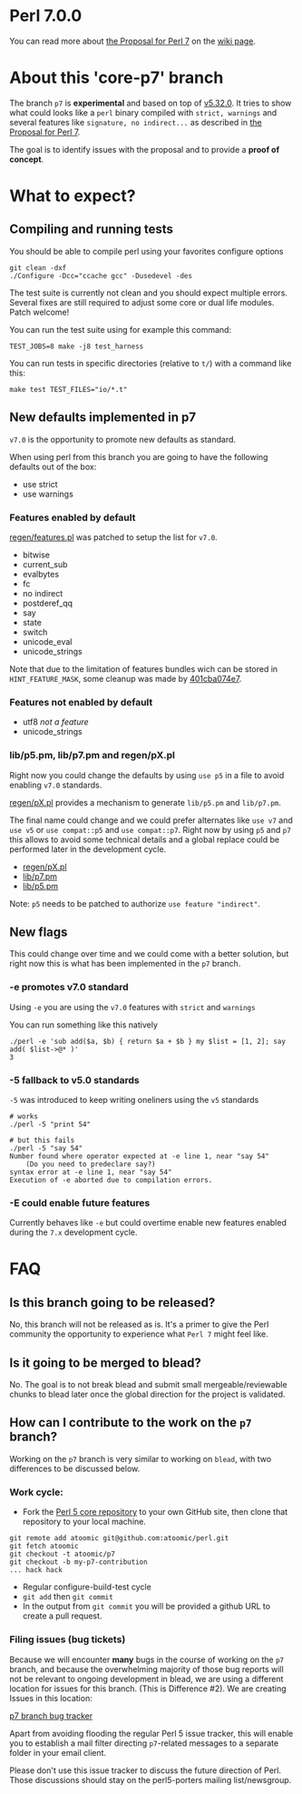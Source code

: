 # Perl 7.0.0

You can read more about [the Proposal for Perl 7](https://github.com/Perl/perl5/wiki/The-Proposal-for-Perl-7) on the [wiki page](https://github.com/Perl/perl5/wiki/The-Proposal-for-Perl-7).

# About this 'core-p7' branch

The branch `p7` is **experimental** and based on top of [v5.32.0](https://github.com/Perl/perl5/tree/v5.32.0). It tries to show what could looks like a `perl` binary compiled with `strict, warnings` and several features like `signature, no indirect...` as described in [the Proposal for Perl 7](https://github.com/Perl/perl5/wiki/The-Proposal-for-Perl-7).

The goal is to identify issues with the proposal and to provide a **proof of concept**.

# What to expect?

## Compiling and running tests

You should be able to compile perl using your favorites configure options

```
git clean -dxf
./Configure -Dcc="ccache gcc" -Dusedevel -des
```

The test suite is currently not clean and you should expect multiple errors.
Several fixes are still required to adjust some core or dual life modules. Patch welcome!

You can run the test suite using for example this command:
```
TEST_JOBS=8 make -j8 test_harness
```

You can run tests in specific directories (relative to `t/`) with a command like this:
```
make test TEST_FILES="io/*.t"
```

## New defaults implemented in p7

`v7.0` is the opportunity to promote new defaults as standard.

When using perl from this branch you are going to have the following defaults out of the box:

* use strict
* use warnings

### Features enabled by default

[regen/features.pl](https://github.com/atoomic/perl/blob/p7/regen/feature.pl) was patched to setup the list for `v7.0`.

* bitwise
* current_sub
* evalbytes
* fc
* no indirect
* postderef_qq
* say
* state
* switch
* unicode_eval
* unicode_strings

Note that due to the limitation of features bundles wich can be stored in `HINT_FEATURE_MASK`, some cleanup was made by [401cba074e7](https://github.com/Perl/perl5/commit/401cba074e7458c7f5d4f31dce6334799f4f88ba).

### Features not enabled by default

* utf8 *not a feature*
* unicode_strings

### lib/p5.pm, lib/p7.pm and regen/pX.pl

Right now you could change the defaults by using `use p5` in a file to avoid enabling `v7.0` standards.

[regen/pX.pl](https://github.com/atoomic/perl/blob/p7/regen/pX.pl) provides a mechanism to generate `lib/p5.pm` and `lib/p7.pm`.

The final name could change and we could prefer alternates like `use v7` and `use v5` or `use compat::p5` and `use compat::p7`. Right now by using `p5` and `p7` this allows to avoid some technical details and a global replace could be performed later in the development cycle.

* [regen/pX.pl](https://github.com/atoomic/perl/blob/p7/regen/pX.pl)
* [lib/p7.pm](https://github.com/atoomic/perl/blob/p7/lib/p7.pm)
* [lib/p5.pm](https://github.com/atoomic/perl/blob/p7/lib/p5.pm)

Note: `p5` needs to be patched to authorize `use feature "indirect"`.

## New flags

This could change over time and we could come with a better solution, but right now this is what has been implemented in the `p7` branch.

### -e promotes v7.0 standard

Using `-e` you are using the `v7.0` features with `strict` and `warnings`

You can run something like this natively
```
./perl -e 'sub add($a, $b) { return $a + $b } my $list = [1, 2]; say add( $list->@* )'
3
```

### -5 fallback to v5.0 standards

`-5` was introduced to keep writing oneliners using the `v5` standards

```
# works
./perl -5 "print 54"

# but this fails
./perl -5 "say 54"
Number found where operator expected at -e line 1, near "say 54"
	(Do you need to predeclare say?)
syntax error at -e line 1, near "say 54"
Execution of -e aborted due to compilation errors.
```

### -E could enable future features

Currently behaves like `-e` but could overtime enable new features enabled during the `7.x` development cycle.

# FAQ

## Is this branch going to be released?

No, this branch will not be released as is. It's a primer to give the Perl community the opportunity to experience what `Perl 7` might feel like.

## Is it going to be merged to blead?

No. The goal is to not break blead and submit small mergeable/reviewable chunks to blead later once the global direction for the project is validated.

## How can I contribute to the work on the `p7` branch?

Working on the `p7` branch is very similar to working on `blead`, with two differences to be discussed below.

### Work cycle:

* Fork the [Perl 5 core repository](https://github.com/atoomic/perl) to your own
  GitHub site, then clone that repository to your local machine.
```
git remote add atoomic git@github.com:atoomic/perl.git
git fetch atoomic
git checkout -t atoomic/p7
git checkout -b my-p7-contribution
... hack hack
```
* Regular configure-build-test cycle
* `git add` then `git commit`
* In the output from `git commit` you will be provided a github URL to create a pull request.

### Filing issues (bug tickets)

Because we will encounter **many** bugs in the course of working on the `p7` branch, and because the overwhelming majority of those bug reports will not be relevant to ongoing development in blead, we are using a different location for issues for this branch.  (This is Difference #2).  We are creating Issues in this location:

[p7 branch bug tracker](https://github.com/atoomic/perl/issues)

Apart from avoiding flooding the regular Perl 5 issue tracker, this will enable you to establish a mail filter directing `p7`-related messages to a separate folder in your email client.

Please don't use this issue tracker to discuss the future direction of Perl.  Those discussions should stay on the perl5-porters mailing list/newsgroup.
